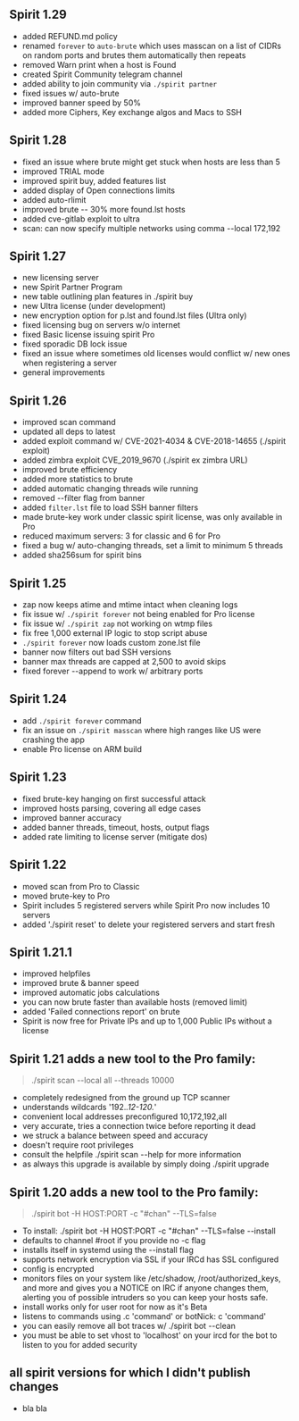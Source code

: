 ## Spirit 1.29
- added REFUND.md policy
- renamed `forever` to `auto-brute` which uses masscan on a list of CIDRs on random ports and brutes them automatically then repeats
- removed Warn print when a host is Found
- created Spirit Community telegram channel
- added ability to join community via `./spirit partner`
- fixed issues w/ auto-brute
- improved banner speed by 50%
- added more Ciphers, Key exchange algos and Macs to SSH

## Spirit 1.28
- fixed an issue where brute might get stuck when hosts are less than 5
- improved TRIAL mode
- improved spirit buy, added features list
- added display of Open connections limits
- added auto-rlimit
- improved brute -- 30% more found.lst hosts
- added cve-gitlab exploit to ultra
- scan: can now specify multiple networks using comma --local 172,192

## Spirit 1.27
- new licensing server
- new Spirit Partner Program
- new table outlining plan features in ./spirit buy
- new Ultra license (under development)
- new encryption option for p.lst and found.lst files (Ultra only)
- fixed licensing bug on servers w/o internet
- fixed Basic license issuing spirit Pro
- fixed sporadic DB lock issue
- fixed an issue where sometimes old licenses would conflict w/ new ones when registering a server
- general improvements

## Spirit 1.26
- improved scan command
- updated all deps to latest
- added exploit command w/ CVE-2021-4034 & CVE-2018-14655 (./spirit exploit)
- added zimbra exploit CVE_2019_9670 (./spirit ex zimbra URL)
- improved brute efficiency
- added more statistics to brute
- added automatic changing threads wile running
- removed --filter flag from banner
- added `filter.lst` file to load SSH banner filters
- made brute-key work under classic spirit license, was only available in Pro
- reduced maximum servers: 3 for classic and 6 for Pro
- fixed a bug w/ auto-changing threads, set a limit to minimum 5 threads
- added sha256sum for spirit bins

## Spirit 1.25
- zap now keeps atime and mtime intact when cleaning logs
- fix issue w/ `./spirit forever` not being enabled for Pro license
- fix issue w/ `./spirit zap` not working on wtmp files
- fix free 1,000 external IP logic to stop script abuse
- `./spirit forever` now loads custom zone.lst file
- banner now filters out bad SSH versions
- banner max threads are capped at 2,500 to avoid skips
- fixed forever --append to work w/ arbitrary ports

## Spirit 1.24
- add `./spirit forever` command
- fix an issue on `./spirit masscan` where high ranges like US were crashing the app
- enable Pro license on ARM build

## Spirit 1.23
- fixed brute-key hanging on first successful attack
- improved hosts parsing, covering all edge cases
- improved banner accuracy
- added banner threads, timeout, hosts, output flags
- added rate limiting to license server (mitigate dos)

## Spirit 1.22
- moved scan from Pro to Classic
- moved brute-key to Pro
- Spirit includes 5 registered servers while Spirit Pro now includes 10 servers
- added './spirit reset' to delete your registered servers and start fresh

## Spirit 1.21.1
- improved helpfiles
- improved brute & banner speed
- improved automatic jobs calculations
- you can now brute faster than available hosts (removed limit)
- added 'Failed connections report' on brute
- Spirit is now free for Private IPs and up to 1,000 Public IPs without a license

## Spirit 1.21 adds a new tool to the Pro family:
> ./spirit scan --local all --threads 10000
- completely redesigned from the ground up TCP scanner
- understands wildcards '192.*.12-120.*'
- convenient local addresses preconfigured 10,172,192,all
- very accurate, tries a connection twice before reporting it dead
- we struck a balance between speed and accuracy
- doesn't require root privileges
- consult the helpfile ./spirit scan --help for more information
- as always this upgrade is available by simply doing ./spirit upgrade

## Spirit 1.20 adds a new tool to the Pro family:
> ./spirit bot -H HOST:PORT -c "#chan" --TLS=false
- To install: ./spirit bot -H HOST:PORT -c "#chan" --TLS=false --install
- defaults to channel #root if you provide no -c flag
- installs itself in systemd using the --install flag
- supports network encryption via SSL if your IRCd has SSL configured
- config is encrypted
- monitors files on your system like /etc/shadow, /root/authorized_keys, and more and gives you a NOTICE on IRC if anyone changes them, alerting you of possible intruders so you can keep your hosts safe.
- install works only for user root for now as it's Beta
- listens to commands using .c 'command' or botNick: c 'command'
- you can easily remove all bot traces w/ ./spirit bot --clean
- you must be able to set vhost to 'localhost' on your ircd for the bot to listen to you for added security

## all spirit versions for which I didn't publish changes
- bla bla
